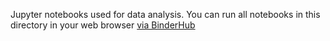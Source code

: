 Jupyter notebooks used for data analysis.
You can run all notebooks in this directory in your web browser [via BinderHub](https://mybinder.org/v2/gh/mmore500/dishtiny/binder?filepath=binder)
